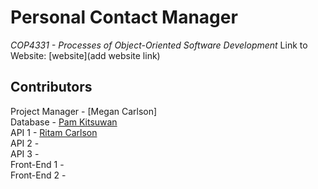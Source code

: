 # Personal Contact Manager
*COP4331 - Processes of Object-Oriented Software Development*
Link to Website: [website](add website link)

## Contributors
Project Manager - [Megan Carlson]
<br> Database - [Pam Kitsuwan](https://github.com/sspamss)
<br> API 1 - [Ritam Carlson](https://github.com/riptam)
<br> API 2 -
<br> API 3 -
<br> Front-End 1 -
<br> Front-End 2 -
